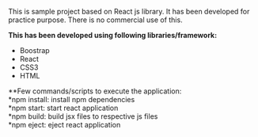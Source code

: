 This is sample project based on React js library.
It has been developed for practice purpose. There is no commercial use
of this.

**This has been developed using following libraries/framework:**
- Boostrap
- React
- CSS3
- HTML

**Few commands/scripts to execute the application:<br>
*npm install: install npm dependencies <br>
*npm start: start react application<br>
*npm build: build jsx files to respective js files<br>
*npm eject: eject react application<br>
